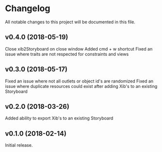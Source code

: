 # Changelog

All notable changes to this project will be documented in this file.

## v0.4.0 (2018-05-19)

Close xib2Storyboard on close window
Added cmd + w shortcut
Fixed an issue where traits are not respected for constraints and views

## v0.3.0 (2018-05-17)

Fixed an issue where not all outlets or object id's are randomized
Fixed an issue where duplicate resources could exist after adding Xib's to an existing Storyboard

## v0.2.0 (2018-03-26)

Added ability to export Xib's to an existing Storyboard

## v0.1.0 (2018-02-14)

Initial release.

